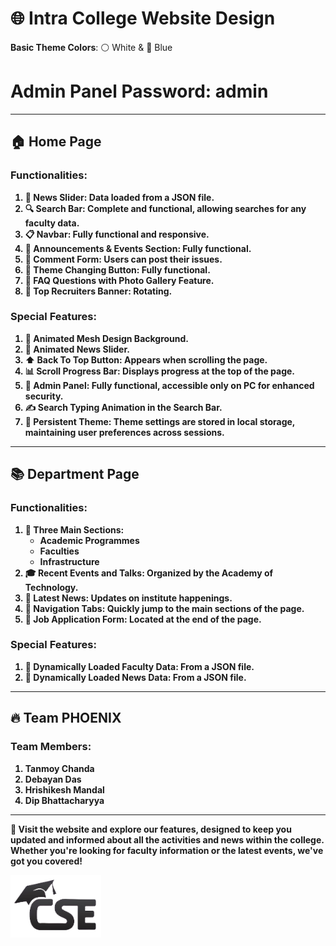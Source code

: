 # 🌐 Intra College Website Design

**Basic Theme Colors**: ⚪️ White & 🔵 Blue  
<h1>Admin Panel Password:  <b>admin<b></h1>

---

## 🏠 Home Page

### Functionalities:
1. 📰 **News Slider**: Data loaded from a JSON file.
2. 🔍 **Search Bar**: Complete and functional, allowing searches for any faculty data.
3. 📋 **Navbar**: Fully functional and responsive.
4. 📢 **Announcements & Events Section**: Fully functional.
5. 💬 **Comment Form**: Users can post their issues.
6. 🎨 **Theme Changing Button**: Fully functional.
7. 📸 **FAQ Questions with Photo Gallery Feature**.
8. 🎡 **Top Recruiters Banner**: Rotating.

### Special Features:
1. 🌈 **Animated Mesh Design Background**.
2. 📰 **Animated News Slider**.
3. ⬆️ **Back To Top Button**: Appears when scrolling the page.
4. 📊 **Scroll Progress Bar**: Displays progress at the top of the page.
5. 🔐 **Admin Panel**: Fully functional, accessible only on PC for enhanced security.
6. ✍️ **Search Typing Animation** in the Search Bar.
7. 🔄 **Persistent Theme**: Theme settings are stored in local storage, maintaining user preferences across sessions.

---

## 📚 Department Page

### Functionalities:
1. 📑 **Three Main Sections**:
   - Academic Programmes
   - Faculties
   - Infrastructure
2. 🎓 **Recent Events and Talks**: Organized by the Academy of Technology.
3. 📰 **Latest News**: Updates on institute happenings.
4. 🔗 **Navigation Tabs**: Quickly jump to the main sections of the page.
5. 📝 **Job Application Form**: Located at the end of the page.

### Special Features:
1. 🔄 **Dynamically Loaded Faculty Data**: From a JSON file.
2. 🔄 **Dynamically Loaded News Data**: From a JSON file.

---

## 🔥 Team PHOENIX

### Team Members:
1. Tanmoy Chanda
2. Debayan Das
3. Hrishikesh Mandal
4. Dip Bhattacharyya

---

🔗 Visit the website and explore our features, designed to keep you updated and informed about all the activities and news within the college. Whether you're looking for faculty information or the latest events, we've got you covered!

<img src="logo.png" height="100px">
